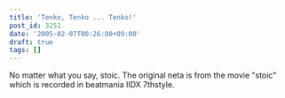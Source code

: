 ```yaml
---
title: 'Tenko, Tenko ... Tenko!'
post_id: 3251
date: '2005-02-07T00:26:00+09:00'
draft: true
tags: []
---
```


No matter what you say, stoic. The original neta is from the movie "stoic" which is recorded in beatmania IIDX 7thstyle.
